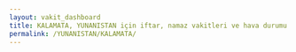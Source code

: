```yaml
---
layout: vakit_dashboard
title: KALAMATA, YUNANISTAN için iftar, namaz vakitleri ve hava durumu - ilçe/eyalet seç
permalink: /YUNANISTAN/KALAMATA/
---
```


<script type="text/javascript">
  var GLOBAL_COUNTRY = 'YUNANISTAN';
  var GLOBAL_CITY = 'KALAMATA';
  var GLOBAL_STATE = '';
  var lat = 72;
  var lon = 21;
</script>
